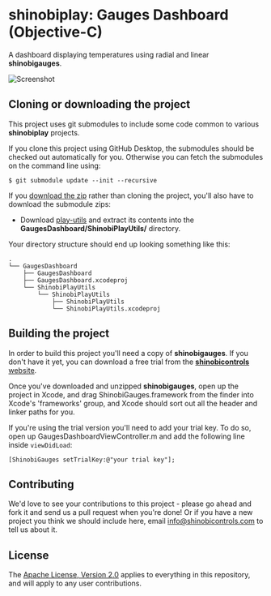 shinobiplay: Gauges Dashboard (Objective-C)
=====================

A dashboard displaying temperatures using radial and linear **shinobigauges**.

![Screenshot](screenshot.png?raw=true)

Cloning or downloading the project
------------------
This project uses git submodules to include some code common to various **shinobiplay** projects.

If you clone this project using GitHub Desktop, the submodules should be checked out automatically for you. Otherwise you can fetch the submodules on the command line using:

    $ git submodule update --init --recursive

If you [download the zip](../../archive/master.zip) rather than cloning the project, you'll also have to download the submodule zips:

* Download [play-utils](https://github.com/ShinobiControls/play-utils/archive/master.zip) and extract its contents into the **GaugesDashboard/ShinobiPlayUtils/** directory.

Your directory structure should end up looking something like this:

    .
    └── GaugesDashboard
        ├── GaugesDashboard
        ├── GaugesDashboard.xcodeproj
        └── ShinobiPlayUtils
            └── ShinobiPlayUtils
                ├── ShinobiPlayUtils
                └── ShinobiPlayUtils.xcodeproj

Building the project
------------------

In order to build this project you'll need a copy of **shinobigauges**. If you don't have it yet, you can download a free trial from the [**shinobicontrols** website](https://www.shinobicontrols.com).

Once you've downloaded and unzipped **shinobigauges**, open up the project in Xcode, and drag ShinobiGauges.framework from the finder into Xcode's 'frameworks' group, and Xcode should sort out all the header and linker paths for you.

If you're using the trial version you'll need to add your trial key. To do so, open up GaugesDashboardViewController.m and add the following line inside `viewDidLoad`:

    [ShinobiGauges setTrialKey:@"your trial key"];

Contributing
------------

We'd love to see your contributions to this project - please go ahead and fork it and send us a pull request when you're done! Or if you have a new project you think we should include here, email info@shinobicontrols.com to tell us about it.

License
-------

The [Apache License, Version 2.0](LICENSE) applies to everything in this repository, and will apply to any user contributions.
